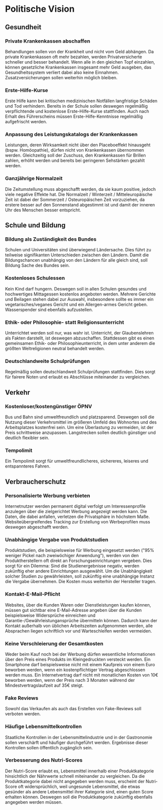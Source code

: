 # Politische Vision

## Gesundheit

### Private Krankenkassen abschaffen

Behandlungen sollen von der Krankheit und nicht vom Geld abhängen.
Da private Krankenkassen oft mehr bezahlen, werden Privatversicherte schneller und besser behandelt.
Wenn alle in den gleichen Topf einzahlen, können gesetzliche Krankenkassen insgesamt mehr Geld ausgeben, das Gesundheitssystem verliert dabei also keine Einnahmen.
Zusatzversicherungen sollen weiterhin möglich bleiben.

### Erste-Hilfe-Kurse 

Erste Hilfe kann bei kritischen medizinischen Notfällen langfristige Schäden und Tod verhindern.
Bereits in der Schule sollen deswegen regelmäßig verpflichtende und kostenlose Erste-Hilfe-Kurse stattfinden.
Auch nach Erhalt des Führerscheins müssen Erste-Hilfe-Kenntnisse regelmäßig aufgefrischt werden.

### Anpassung des Leistungskatalogs der Krankenkassen

Leistungen, deren Wirksamkeit nicht über den Placeboeffekt hinausgeht (bspw. Homöopathie), dürfen nicht von Krankenkassen übernommen werden.
Gleichzeitig soll der Zuschuss, den Krankenkassen für Brillen zahlen, erhöht werden und bereits bei geringeren Sehstärken gezahlt werden.

### Ganzjährige Normalzeit

Die Zeitumstellung muss abgeschafft werden, da sie kaum positive, jedoch viele negative Effekte hat.
Die Normalzeit / Winterzeit / Mitteleuropäische Zeit ist dabei der Sommerzeit / Osteuropäischen Zeit vorzuziehen, da erstere besser auf den Sonnenstand abgestimmt ist und damit der inneren Uhr des Menschen besser entspricht.

## Schule und Bildung

### Bildung als Zuständigkeit des Bundes

Schulen und Universitäten sind überwiegend Ländersache.
Dies führt zu teilweise signifikanten Unterschieden zwischen den Ländern.
Damit die Bildungschancen unabhängig von den Ländern für alle gleich sind, soll Bildung Sache des Bundes sein.

### Kostenloses Schulessen

Kein Kind darf hungern.
Deswegen soll in allen Schulen gesundes und hochwertiges Mittagessen kostenlos angeboten werden.
Mehrere Gerichte und Beilagen stehen dabei zur Auswahl, insbesondere sollte es immer ein vegetarisches/veganes Gericht und ein Allergen-armes Gericht geben.
Wasserspender sind ebenfalls aufzustellen.

### Ethik- oder Philosophie- statt Religionsunterricht

Unterrichtet werden soll nur, was wahr ist.
Unterricht, der Glaubenslehren als Fakten darstellt, ist deswegen abzuschaffen.
Stattdessen gibt es einen gemeinsamen Ethik- oder Philosophieunterricht, in dem unter anderem die größten Weltreligionen neutral behandelt werden.

### Deutschlandweite Schulprüfungen

Regelmäßig sollen deutschlandweit Schulprüfungen stattfinden.
Dies sorgt für fairere Noten und erlaubt es Abschlüsse miteinander zu vergleichen.

## Verkehr

### Kostenloser/kostengünstiger ÖPNV

Bus und Bahn sind umweltfreundlich und platzsparend.
Deswegen soll die Nutzung dieser Verkehrsmittel im größeren Umfeld des Wohnortes und des Arbeitsplatzes kostenfrei sein.
Um eine Überlastung zu vermeiden, ist der Preis schrittweise anzupassen.
Langstrecken sollen deutlich günstiger und deutlich flexibler sein.

### Tempolimit

Ein Tempolimit sorgt für umweltfreundlicheres, sichereres, leiseres und entspannteres Fahren.

## Verbraucherschutz

### Personalisierte Werbung verbieten

Internetnutzer werden permanent digital verfolgt um Interessenprofile anzulegen über die zielgerichtet Werbung angezeigt werden kann.
Die Daten, die dabei anfallen, verletzen die Privatsphäre in höchstem Maße.
Websiteübergreifendes Tracking zur Erstellung von Werbeprofilen muss deswegen abgeschafft werden.

### Unabhängige Vergabe von Produktstudien

Produktstudien, die beispielsweise für Werbung eingesetzt werden ("95% weniger Pickel nach zweiwöchiger Anwendung"), werden von den Produktherstellern oft direkt an Forschungseinrichtungen vergeben.
Dies sorgt für ein Dilemma: Sind die Studienergebnisse negativ, werden zukünftig eher andere Einrichtungen ausgewählt.
Um die Unabhängigkeit solcher Studien zu gewährleisten, soll zukünftig eine unabhängige Instanz die Vergabe übernehmen.
Die Kosten muss weiterhin der Hersteller tragen.

### Kontakt-E-Mail-Pflicht

Websites, über die Kunden Waren oder Dienstleistungen kaufen können, müssen gut sichtbar eine E-Mail-Adresse angeben über die Kunden beispielsweise Widersprüche einreichen und Garantie-/Gewährleistungansprüche übermitteln können.
Dadurch kann der Kontakt außerhalb von üblichen Arbeitszeiten aufgenommen werden, alle Absprachen liegen schriftlich vor und Warteschleifen werden vermeiden.

### Keine Verschleierung der Gesamtkosten

Weder beim Kauf noch bei der Werbung dürfen wesentliche Informationen über den Preis eines Produkts im Kleingedruckten versteckt werden.
Ein Smartphone darf beispielsweise nicht mit einem Kaufpreis von einem Euro beworben werden, wenn ein kostenpflichtiger Vertrag abgeschlossen werden muss.
Ein Internetvertrag darf nicht mit monatlichen Kosten von 10€ beworben werden, wenn der Preis nach 3 Monaten während der Mindestvertragslaufzeit auf 35€ steigt.

### Fake Reviews

Sowohl das Verkaufen als auch das Erstellen von Fake-Reviews soll verboten werden.

### Häufige Lebensmittelkontrollen

Staatliche Kontrollen in der Lebensmittelindustrie und in der Gastronomie sollen verschärft und häufiger durchgeführt werden.
Ergebnisse dieser Kontrollen sollen öffentlich zugänglich sein.

### Verbesserung des Nutri-Scores

Der Nutri-Score erlaubt es, Lebensmittel innerhalb einer Produktkategorie hinsichtlich der Nährwerte schnell miteinander zu vergleichen.
Da die Produktkategorie dabei nicht angegeben werden muss, erscheint der Nutri-Score oft widersprüchlich, weil ungesunde Lebensmittel, die etwas gesünder als andere Lebensmittel ihrer Kategorie sind, einen guten Score erhalten können.
Deswegen soll die Produktkategorie zukünftig ebenfalls angegeben werden müssen.
